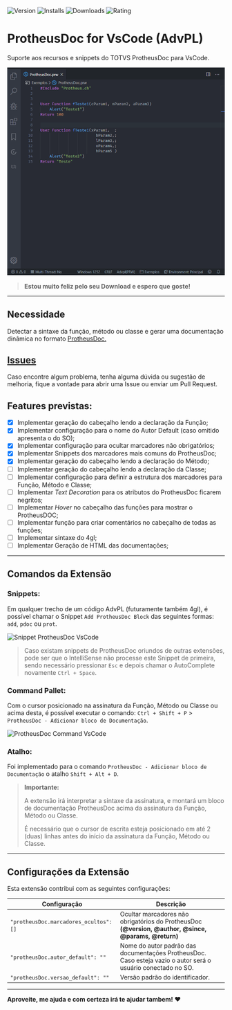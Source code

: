 ![Version](https://vsmarketplacebadge.apphb.com/version/AlencarGabriel.protheusdoc-vscode.svg) ![Installs](https://vsmarketplacebadge.apphb.com/installs/AlencarGabriel.protheusdoc-vscode.svg) ![Downloads](https://vsmarketplacebadge.apphb.com/downloads/AlencarGabriel.protheusdoc-vscode.svg) ![Rating](https://vsmarketplacebadge.apphb.com/rating-star/AlencarGabriel.protheusdoc-vscode.svg)

# ProtheusDoc for VsCode (AdvPL)

Suporte aos recursos e snippets do TOTVS ProtheusDoc para VsCode.

![ProtheusDoc for VsCode](images/Example2.gif)

>**Estou muito feliz pelo seu Download e espero que goste!**

---

## Necessidade

Detectar a sintaxe da função, método ou classe e gerar uma documentação dinâmica no formato [ProtheusDoc.](https://tdn.totvs.com/display/tec/ProtheusDOC)

## [Issues](https://github.com/AlencarGabriel/ProtheusDoc-VsCode/issues)

Caso encontre algum problema, tenha alguma dúvida ou sugestão de melhoria, fique a vontade para abrir uma Issue ou enviar um Pull Request.

## Features previstas:

- [x] Implementar geração do cabeçalho lendo a declaração da Função;
- [x] Implementar configuração para o nome do Autor Default (caso omitido apresenta o do SO);
- [x] Implementar configuração para ocultar marcadores não obrigatórios;
- [x] Implementar Snippets dos marcadores mais comuns do ProtheusDoc;
- [x] Implementar geração do cabeçalho lendo a declaração do Método;
- [ ] Implementar geração do cabeçalho lendo a declaração da Classe;
- [ ] Implementar configuração para definir a estrutura dos marcadores para Função, Método e Classe;
- [ ] Implementar *Text Decoration* para os atributos do ProtheusDoc ficarem negritos;
- [ ] Implementar *Hover* no cabeçalho das funções para mostrar o ProtheusDOC;
- [ ] Implementar função para criar comentários no cabeçalho de todas as funções;
- [ ] Implementar sintaxe do 4gl;
- [ ] Implementar Geração de HTML das documentações;

---

## Comandos da Extensão

### Snippets:

Em qualquer trecho de um código AdvPL (futuramente também 4gl), é possível chamar o Snippet `Add ProtheusDoc Block` das seguintes formas: `add`, `pdoc` ou `prot`.

![Snippet ProtheusDoc VsCode](https://user-images.githubusercontent.com/10109480/73039691-d078fc00-3e35-11ea-82ca-cbc63dedbddc.png)

> Caso existam snippets de ProtheusDoc oriundos de outras extensões, pode ser que o IntelliSense não processe este Snippet de primeira, sendo necessário pressionar `Esc` e depois chamar o AutoComplete novamente `Ctrl + Space`.

### Command Pallet:

Com o cursor posicionado na assinatura da Função, Método ou Classe ou acima desta, é possível executar o comando: `Ctrl + Shift + P` > `ProtheusDoc - Adicionar bloco de Documentação`.

![ProtheusDoc Command VsCode](https://user-images.githubusercontent.com/10109480/73039567-5c3e5880-3e35-11ea-9a77-ca93ea5129d1.png)

### Atalho:

Foi implementado para o comando `ProtheusDoc - Adicionar bloco de Documentação` o atalho `Shift + Alt + D`.

> **Importante:**
>
>A extensão irá interpretar a sintaxe da assinatura, e montará um bloco de documentação ProtheusDoc acima da assinatura da Função, Método ou Classe.
>
>É necessário que o cursor de escrita esteja posicionado em até 2 (duas) linhas antes do início da assinatura da Função, Método ou Classe.

---

## Configurações da Extensão

Esta extensão contribui com as seguintes configurações:

Configuração | Descrição
------------ | -----------
`"protheusDoc.marcadores_ocultos": []` | Ocultar marcadores não obrigatórios do ProtheusDoc **(@version, @author, @since, @params, @return)**
`"protheusDoc.autor_default": ""` | Nome do autor padrão das documentações ProtheusDoc. Caso esteja vazio o autor será o usuário conectado no SO.
`"protheusDoc.versao_default": ""` | Versão padrão do identificador.

---

**Aproveite, me ajuda e com certeza irá te ajudar tambem!** :heart: